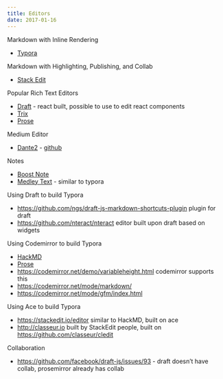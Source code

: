 ```yaml
---
title: Editors
date: 2017-01-16
---
```


Markdown with Inline Rendering
- [Typora](https://typora.io)

Markdown with Highlighting, Publishing, and Collab
- [Stack Edit](https://stackedit.io)

Popular Rich Text Editors
- [Draft](https://facebook.github.io/draft-js/) - react built, possible to use to edit react components
- [Trix](https://trix-editor.org)
- [Prose](http://prosemirror.net)

Medium Editor
- [Dante2](https://michelson.github.io/dante2/) - [github](https://github.com/michelson/dante2)

Notes
- [Boost Note](http://boostnote.io)
- [Medley Text](http://medleytext.net) - similar to typora

Using Draft to build Typora
- <https://github.com/ngs/draft-js-markdown-shortcuts-plugin> plugin for draft
- <https://github.com/nteract/nteract> editor built upon draft based on widgets

Using Codemirror to build Typora
- [HackMD](https://github.com/hackmdio/hackmd)
- [Prose](https://github.com/prose/prose)
- https://codemirror.net/demo/variableheight.html codemirror supports this
- https://codemirror.net/mode/markdown/
- https://codemirror.net/mode/gfm/index.html

Using Ace to build Typora
- https://stackedit.io/editor similar to HackMD, built on ace
- http://classeur.io built by StackEdit people, built on https://github.com/classeur/cledit 

Collaboration
- https://github.com/facebook/draft-js/issues/93 - draft doesn’t have collab, prosemirror already has collab

